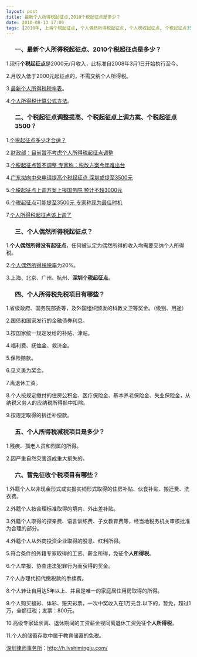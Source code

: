 ```yaml
---
layout: post
title: 最新个人所得税起征点,2010个税起征点是多少？
date: 2010-08-13 17:09
tags: [2010年, 上海个税起征点, 个人偶然所得税起征点, 个人税收起征点, 个税起征点3500, 个税起征点上调方案, 个税起征点调整提高, 北京个税起征点, 广州个税起征点, 杭州个税起征点, 深圳个税起征点, 深圳劳动法律师网, 税]
---
```

<ol>
<h3>一、最新个人所得税起征点、2010个税起征点是多少？</h3>
</ol>
1.现行<strong>个税起征点</strong>是2000元/月收入，此标准自2008年3月1日开始执行至今。

2.月收入低于2000元起征点的，不需交纳个人所得税。

3.<a href="http://h.lvshiminglu.com/law/261.html" target="_blank">最新个人所得税税率表</a>。

4.<a href="http://h.lvshiminglu.com/law/260.html" target="_blank">个人所得税计算公式方法</a>。
<ol>
<h3>二、个税起征点调整提高、个税起征点上调方案、个税起征点3500？</h3>
</ol>
1.<a href="http://www.sdds.gov.cn/art/2010/3/22/art_8769_400574.html" target="_blank">个税起征点多少才合适？</a>

2.<a href="http://news.sina.com.cn/c/2010-03-14/050717213792s.shtml" target="_blank">财政部：目前暂不考虑个人所得税起征点调整</a>

3.<a href="http://cfi.cn/p20100313000138.html" target="_blank">个税起征点暂不调整 专家称：税改方案今年难出台</a>

4.<a href="http://city.sz.net.cn/city/2010-06/23/content_2380725.htm" target="_blank">广东拟向中央申请提高个税起征点 深圳或提至3500元</a>

5.<a href="http://news.163.com/08/1130/02/4RVCOFOV0001124J.html" target="_blank">个税起征点上调方案上报国务院 预计不超3000元</a>

6.<a href="http://business.sohu.com/20090209/n262126548.shtml" target="_blank">个税起征点可能提至3500元 专家称现为最佳时机</a>

7.<a href="http://business.sohu.com/20100629/n273148488.shtml" target="_blank">个人所得税起征点该上调了</a>
<ol>
<h3>三、个人偶然所得税起征点？</h3>
</ol>
1.<strong>个人偶然所得没有起征点</strong>，任何被认定为偶然所得的收入均需要交纳个人所得税。

2.<a href="http://h.lvshiminglu.com/law/tag/%E4%B8%AA%E4%BA%BA%E5%81%B6%E7%84%B6%E6%89%80%E5%BE%97%E7%A8%8E%E7%A8%8E%E7%8E%87" target="_blank">个人偶然所得税税率</a>为20%。

3.上海、北京、广州、杭州、<strong>深圳个税起征点</strong>。
<ol>
<h3>四、个人所得税免税项目有哪些？</h3>
</ol>
1.省级政府、国务院部委等，及外国组织颁发的科教文卫等奖金。（级别、用途）

2.国债和国家发行的金融债券利息。

3.按国家统一规定发给的补贴、津贴。

4.福利费、抚恤金、救济金。

5.保险赔款。

6.见义勇为奖金。

7.离退休工资。

8.个人按规定缴付的住房公积金、医疗保险金、基本养老保险金、失业保险金，从纳税义务人的应纳税所得额中扣除。

9.按规定取得的拆迁补偿款。
<ol>
<h3>五、个人所得税减税项目是多少？</h3>
</ol>
1.残疾、孤老人员和烈属的所得。

2.因严重自然灾害造成重大损失的。
<ol>
<h3>六、暂免征收个税项目有哪些？</h3>
</ol>
1.外籍个人以非现金形式或实报实销形式取得的住房补贴、伙食补贴、搬迁费、洗衣费。

2.外籍个人按合理标准取得的境内、外出差补贴。

3.外籍个人取得的探亲费、语言训练费、子女教育费等，经当地税务机关审核批准为合理的部分。

4.外籍个人从外商投资企业取得的股息、红利所得。

5.符合条件的外籍专家取得的工资、薪金所得，免征<strong>个人所得税</strong>。

6.个人举报、协查违法犯罪行为而获得的奖金。

7.个人办理代扣代缴税款的手续费。

8.个人转让自用达5年以上、并且是唯一的家庭居住用房取得的所得。

9.个人购买福彩、体彩、赈灾彩票，一次中奖收入在1万元含.以下的，暂免，超过1万，全额征税；发票：800元。

10.高级专家延长离、退休期间的工资薪金视同离退休工资免征<strong>个人所得税</strong>。

11.个人的储蓄存款中属于教育储蓄的免税。

<a href="http://h.lvshiminglu.com/">深圳律师事务所</a>：<a href="http://h.lvshiminglu.com/">http://h.lvshiminglu.com/</a>

